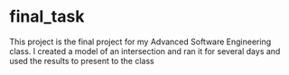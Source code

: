 # final_task

This project is the final project for my Advanced Software Engineering class. I created a model of an intersection and ran it for several days and used the results to present to the class
